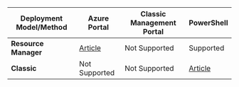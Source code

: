 |**Deployment Model/Method**| **Azure Portal** | **Classic Management Portal** | **PowerShell**|
|---|---|---|---|
| **Resource Manager**      |[Article](/documentation/articles/vpn-gateway-howto-multi-site-to-site-resource-manager-portal/)| Not Supported | Supported|
| **Classic** | Not Supported | Not Supported | [Article](/documentation/articles/vpn-gateway-multi-site/) | 



